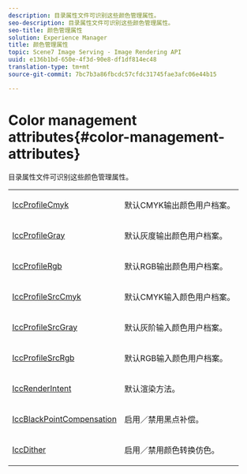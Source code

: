 ```yaml
---
description: 目录属性文件可识别这些颜色管理属性。
seo-description: 目录属性文件可识别这些颜色管理属性。
seo-title: 颜色管理属性
solution: Experience Manager
title: 颜色管理属性
topic: Scene7 Image Serving - Image Rendering API
uuid: e136b1bd-650e-4f3d-90e8-df1df814ec48
translation-type: tm+mt
source-git-commit: 7bc7b3a86fbcdc57cfdc31745fae3afc06e44b15

---
```



# Color management attributes{#color-management-attributes}

目录属性文件可识别这些颜色管理属性。

<table id="simpletable_60EABACFB5B344D380B65891880BCB8B"> 
 <tr class="strow"> 
  <td class="stentry"> <p><span class="codeph"> <a href="../../../../../../is-api/image-catalog/image-serving-api-ref/c-image-catalog-reference/c-attributes-reference/r-iccprofilecmyk.md#reference-db89f9dac33e447cadb359ec1ba27ee0" type="reference" format="dita" scope="local"> IccProfileCmyk</a></span> </p></td> 
  <td class="stentry"> <p>默认CMYK输出颜色用户档案。 </p></td> 
 </tr> 
 <tr class="strow"> 
  <td class="stentry"> <p><span class="codeph"> <a href="../../../../../../is-api/image-catalog/image-serving-api-ref/c-image-catalog-reference/c-attributes-reference/r-iccprofilegray.md#reference-13822a1596e440eea0492e86d88dad35" type="reference" format="dita" scope="local"> IccProfileGray</a></span> </p></td> 
  <td class="stentry"> <p>默认灰度输出颜色用户档案。 </p></td> 
 </tr> 
 <tr class="strow"> 
  <td class="stentry"> <p><span class="codeph"> <a href="../../../../../../is-api/image-catalog/image-serving-api-ref/c-image-catalog-reference/c-attributes-reference/r-iccprofilergb.md#reference-3479e7daac54404f84b06b98ca07b9df" type="reference" format="dita" scope="local"> IccProfileRgb</a></span> </p></td> 
  <td class="stentry"> <p>默认RGB输出颜色用户档案。 </p></td> 
 </tr> 
 <tr class="strow"> 
  <td class="stentry"> <p><span class="codeph"> <a href="../../../../../../is-api/image-catalog/image-serving-api-ref/c-image-catalog-reference/c-attributes-reference/r-iccprofilesrccmyk.md#reference-b57196dfe5db41fe88bd0828ed4ec728" type="reference" format="dita" scope="local"> IccProfileSrcCmyk</a></span> </p></td> 
  <td class="stentry"> <p>默认CMYK输入颜色用户档案。 </p></td> 
 </tr> 
 <tr class="strow"> 
  <td class="stentry"> <p><span class="codeph"> <a href="../../../../../../is-api/image-catalog/image-serving-api-ref/c-image-catalog-reference/c-attributes-reference/r-iccprofilesrcgray.md#reference-a717831da24d43f680d01393660f12f9" type="reference" format="dita" scope="local"> IccProfileSrcGray</a></span> </p></td> 
  <td class="stentry"> <p>默认灰阶输入颜色用户档案。 </p></td> 
 </tr> 
 <tr class="strow"> 
  <td class="stentry"> <p><span class="codeph"> <a href="../../../../../../is-api/image-catalog/image-serving-api-ref/c-image-catalog-reference/c-attributes-reference/r-iccprofilesrcrgb.md#reference-b8e576d075b44f5c94d95bfb5aa22ae2" type="reference" format="dita" scope="local"> IccProfileSrcRgb</a></span> </p></td> 
  <td class="stentry"> <p>默认RGB输入颜色用户档案。 </p></td> 
 </tr> 
 <tr class="strow"> 
  <td class="stentry"> <p><span class="codeph"> <a href="../../../../../../is-api/image-catalog/image-serving-api-ref/c-image-catalog-reference/c-attributes-reference/r-iccrenderintent.md#reference-012f207f28bd4406a5368d23ed95a51f" type="reference" format="dita" scope="local"> IccRenderIntent</a></span> </p> </td> 
  <td class="stentry"> <p>默认渲染方法。 </p></td> 
 </tr> 
 <tr class="strow"> 
  <td class="stentry"> <p><span class="codeph"> <a href="../../../../../../is-api/image-catalog/image-serving-api-ref/c-image-catalog-reference/c-attributes-reference/r-iccblackpointcompensation.md#reference-357626375ee140d1807f0c05171c733f" type="reference" format="dita" scope="local"> IccBlackPointCompensation</a></span> </p></td> 
  <td class="stentry"> <p>启用／禁用黑点补偿。 </p></td> 
 </tr> 
 <tr class="strow"> 
  <td class="stentry"> <p><span class="codeph"> <a href="../../../../../../is-api/image-catalog/image-serving-api-ref/c-image-catalog-reference/c-attributes-reference/r-iccdither.md#reference-914d0d0567364246b4016d45c0ada85b" type="reference" format="dita" scope="local"> IccDither</a></span> </p></td> 
  <td class="stentry"> <p>启用／禁用颜色转换仿色。 </p></td> 
 </tr> 
</table>

